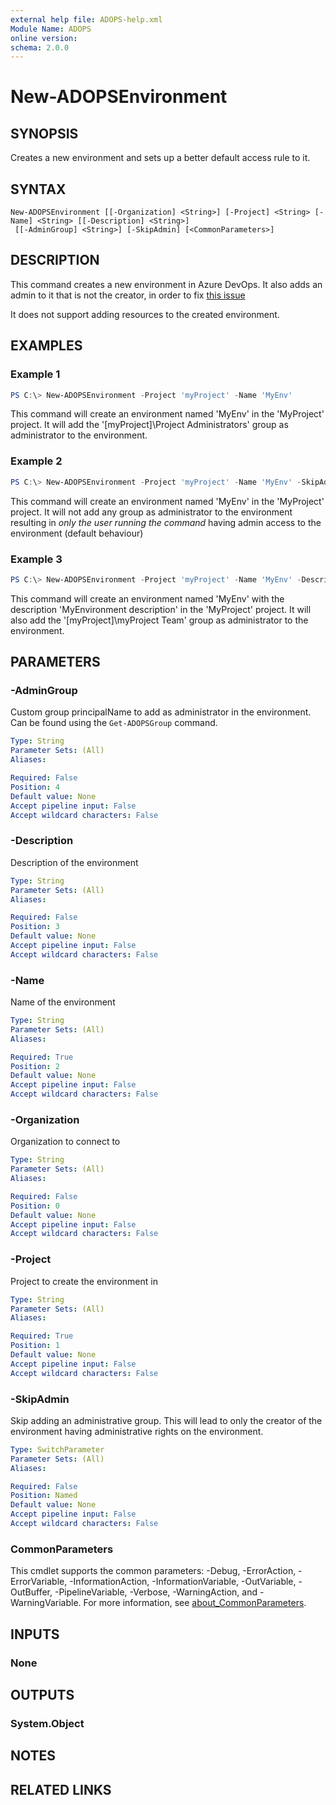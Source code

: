 ```yaml
---
external help file: ADOPS-help.xml
Module Name: ADOPS
online version:
schema: 2.0.0
---
```


# New-ADOPSEnvironment

## SYNOPSIS
Creates a new environment and sets up a better default access rule to it.

## SYNTAX

```
New-ADOPSEnvironment [[-Organization] <String>] [-Project] <String> [-Name] <String> [[-Description] <String>]
 [[-AdminGroup] <String>] [-SkipAdmin] [<CommonParameters>]
```

## DESCRIPTION
This command creates a new environment in Azure DevOps.
It also adds an admin to it that is not the creator, in order to fix [this issue](https://developercommunity.visualstudio.com/t/Pipeline-environment-security-enhancemen/1236351?space=21&q=environment+permission&sort=votes&page=4)

It does not support adding resources to the created environment.

## EXAMPLES

### Example 1
```powershell
PS C:\> New-ADOPSEnvironment -Project 'myProject' -Name 'MyEnv'
```

This command will create an environment named 'MyEnv' in the 'MyProject' project.
It will add the '[myProject]\Project Administrators' group as administrator to the environment.

### Example 2
```powershell
PS C:\> New-ADOPSEnvironment -Project 'myProject' -Name 'MyEnv' -SkipAdmin
```

This command will create an environment named 'MyEnv' in the 'MyProject' project.
It will not add any group as administrator to the environment resulting in _only the user running the command_ having admin access to the environment (default behaviour)

### Example 3
```powershell
PS C:\> New-ADOPSEnvironment -Project 'myProject' -Name 'MyEnv' -Description 'MyEnvironment description' -AdminGroup '[myProject]\myProject Team'
```

This command will create an environment named 'MyEnv' with the description 'MyEnvironment description' in the 'MyProject' project.
It will also add the '[myProject]\myProject Team' group as administrator to the environment.

## PARAMETERS

### -AdminGroup
Custom group principalName to add as administrator in the environment.
Can be found using the `Get-ADOPSGroup` command. 

```yaml
Type: String
Parameter Sets: (All)
Aliases:

Required: False
Position: 4
Default value: None
Accept pipeline input: False
Accept wildcard characters: False
```

### -Description
Description of the environment

```yaml
Type: String
Parameter Sets: (All)
Aliases:

Required: False
Position: 3
Default value: None
Accept pipeline input: False
Accept wildcard characters: False
```

### -Name
Name of the environment
```yaml
Type: String
Parameter Sets: (All)
Aliases:

Required: True
Position: 2
Default value: None
Accept pipeline input: False
Accept wildcard characters: False
```

### -Organization
Organization to connect to

```yaml
Type: String
Parameter Sets: (All)
Aliases:

Required: False
Position: 0
Default value: None
Accept pipeline input: False
Accept wildcard characters: False
```

### -Project
Project to create the environment in

```yaml
Type: String
Parameter Sets: (All)
Aliases:

Required: True
Position: 1
Default value: None
Accept pipeline input: False
Accept wildcard characters: False
```

### -SkipAdmin
Skip adding an administrative group.
This will lead to only the creator of the environment having administrative rights on the environment.

```yaml
Type: SwitchParameter
Parameter Sets: (All)
Aliases:

Required: False
Position: Named
Default value: None
Accept pipeline input: False
Accept wildcard characters: False
```

### CommonParameters
This cmdlet supports the common parameters: -Debug, -ErrorAction, -ErrorVariable, -InformationAction, -InformationVariable, -OutVariable, -OutBuffer, -PipelineVariable, -Verbose, -WarningAction, and -WarningVariable. For more information, see [about_CommonParameters](http://go.microsoft.com/fwlink/?LinkID=113216).

## INPUTS

### None

## OUTPUTS

### System.Object
## NOTES

## RELATED LINKS
